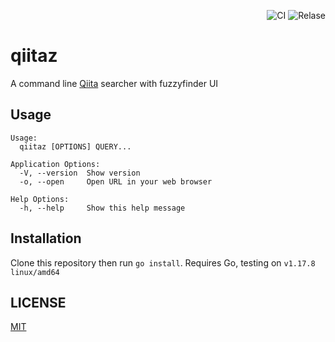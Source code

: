 <div align="right">

![CI](https://github.com/sheepla/fzwiki/actions/workflows/ci.yml/badge.svg)
![Relase](https://github.com/sheepla/fzwiki/actions/workflows/release.yml/badge.svg)

<!--
<a href="https://github.com/sheepla/fzwiki/releases/latest">

![Latest Release](https://img.shields.io/github/v/release/sheepla/fzwiki?style=flat-square)

</a>
-->

</div>

# qiitaz

A command line [Qiita](https://qiita.com) searcher with fuzzyfinder UI

## Usage

```
Usage:
  qiitaz [OPTIONS] QUERY...

Application Options:
  -V, --version  Show version
  -o, --open     Open URL in your web browser

Help Options:
  -h, --help     Show this help message
```

## Installation

Clone this repository then run `go install`.
Requires Go, testing on `v1.17.8 linux/amd64`

## LICENSE

[MIT](./LICENSE)

